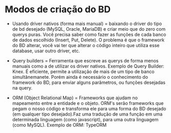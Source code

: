 # Modos de criação do BD
-   Usando driver nativos (forma mais manual) = baixando o driver do tipo de bd desejado (MySQL, Oracle, MariaDB) e criar meio que do zero com querys puras. Você precisa saber como fazer as funções de cada banco de dados escolhido (Insert, Put, Delete). O problema é que o framework do BD alterar, você vai ter que alterar o código inteiro que utiliza esse database, usar outro driver, etc.

-   Query builders = Ferramenta que escreve as querys de forma menos manuais como a de utilizar os driver nativos. Exemplo de Query Builder: Knex. É eficiente, permite a utilização de mais de um tipo de banco simultânemanete. Porém ainda é necessário o conhecimento do framework do BD, para enviar alguns parâmetros, ou funções desejadas na query.

-   ORM (Object Relational Map) = Frameworks que ajudam no mapeamento entre a entidade e o objeto. ORM's serão frameworks que pegam o nosso código e transforma ele para uma forma do BD desejado (em qualquer tipo desejado).Faz uma tradução de uma função em uma determinada linguagem (como javascript), para uma outra linguagem (como MySQL). Exemplo de ORM: TypeORM